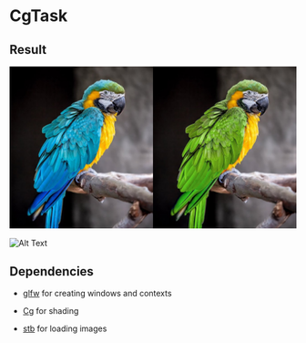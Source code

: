 # CgTask

## Result

![alt text](resources/textures/parrot.jpeg "Basic image")

![Alt Text](working_app.gif)

## Dependencies
 - [glfw](https://www.glfw.org/) for creating windows and contexts
 
 - [Cg](https://developer.nvidia.com/cg-toolkit) for shading
 
 - [stb](https://github.com/nothings/stb/blob/master/README.md) for loading images
 
